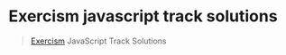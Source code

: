 # Exercism javascript track solutions
> [Exercism](https://exercism.io/) JavaScript Track Solutions
